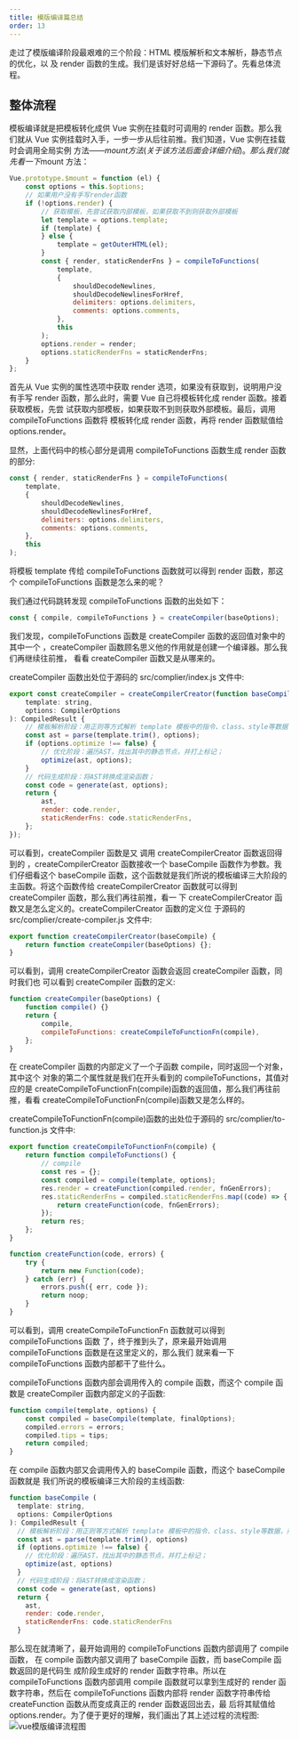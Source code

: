 ```yaml
---
title: 模版编译篇总结
order: 13
---
```


走过了模版编译阶段最艰难的三个阶段：HTML 模版解析和文本解析，静态节点的优化，以
及 render 函数的生成。我们是该好好总结一下源码了。先看总体流程。

## 整体流程

模板编译就是把模板转化成供 Vue 实例在挂载时可调用的 render 函数。那么我们就从
Vue 实例挂载时入手，一步一步从后往前推。我们知道，Vue 实例在挂载时会调用全局实例
方法——$mount方法(关于该方法后面会详细介绍)。那么我们就先看一下$mount 方法：

```js
Vue.prototype.$mount = function (el) {
	const options = this.$options;
	// 如果用户没有手写render函数
	if (!options.render) {
		// 获取模板，先尝试获取内部模板，如果获取不到则获取外部模板
		let template = options.template;
		if (template) {
		} else {
			template = getOuterHTML(el);
		}
		const { render, staticRenderFns } = compileToFunctions(
			template,
			{
				shouldDecodeNewlines,
				shouldDecodeNewlinesForHref,
				delimiters: options.delimiters,
				comments: options.comments,
			},
			this
		);
		options.render = render;
		options.staticRenderFns = staticRenderFns;
	}
};
```

首先从 Vue 实例的属性选项中获取 render 选项，如果没有获取到，说明用户没有手写
render 函数，那么此时，需要 Vue 自己将模板转化成 render 函数。接着获取模板，先尝
试获取内部模板，如果获取不到则获取外部模板。最后，调用 compileToFunctions 函数将
模板转化成 render 函数，再将 render 函数赋值给 options.render。

显然，上面代码中的核心部分是调用 compileToFunctions 函数生成 render 函数的部分:

```js
const { render, staticRenderFns } = compileToFunctions(
	template,
	{
		shouldDecodeNewlines,
		shouldDecodeNewlinesForHref,
		delimiters: options.delimiters,
		comments: options.comments,
	},
	this
);
```

将模板 template 传给 compileToFunctions 函数就可以得到 render 函数，那这个
compileToFunctions 函数是怎么来的呢？

我们通过代码跳转发现 compileToFunctions 函数的出处如下：

```js
const { compile, compileToFunctions } = createCompiler(baseOptions);
```

我们发现，compileToFunctions 函数是 createCompiler 函数的返回值对象中的其中一个
，createCompiler 函数顾名思义他的作用就是创建一个编译器。那么我们再继续往前推，
看看 createCompiler 函数又是从哪来的。

createCompiler 函数出处位于源码的 src/complier/index.js 文件中:

```js
export const createCompiler = createCompilerCreator(function baseCompile(
	template: string,
	options: CompilerOptions
): CompiledResult {
	// 模板解析阶段：用正则等方式解析 template 模板中的指令、class、style等数据，形成AST
	const ast = parse(template.trim(), options);
	if (options.optimize !== false) {
		// 优化阶段：遍历AST，找出其中的静态节点，并打上标记；
		optimize(ast, options);
	}
	// 代码生成阶段：将AST转换成渲染函数；
	const code = generate(ast, options);
	return {
		ast,
		render: code.render,
		staticRenderFns: code.staticRenderFns,
	};
});
```

可以看到，createCompiler 函数是又 调用 createCompilerCreator 函数返回得到的
，createCompilerCreator 函数接收一个 baseCompile 函数作为参数。我们仔细看这个
baseCompile 函数，这个函数就是我们所说的模板编译三大阶段的主函数。将这个函数传给
createCompilerCreator 函数就可以得到 createCompiler 函数，那么我们再往前推，看一
下 createCompilerCreator 函数又是怎么定义的。createCompilerCreator 函数的定义位
于源码的 src/complier/create-compiler.js 文件中:

```js
export function createCompilerCreator(baseCompile) {
	return function createCompiler(baseOptions) {};
}
```

可以看到，调用 createCompilerCreator 函数会返回 createCompiler 函数，同时我们也
可以看到 createCompiler 函数的定义:

```js
function createCompiler(baseOptions) {
	function compile() {}
	return {
		compile,
		compileToFunctions: createCompileToFunctionFn(compile),
	};
}
```

在 createCompiler 函数的内部定义了一个子函数 compile，同时返回一个对象，其中这个
对象的第二个属性就是我们在开头看到的 compileToFunctions，其值对应的是
createCompileToFunctionFn(compile)函数的返回值，那么我们再往前推，看看
createCompileToFunctionFn(compile)函数又是怎么样的。

createCompileToFunctionFn(compile)函数的出处位于源码的
src/complier/to-function.js 文件中:

```js
export function createCompileToFunctionFn(compile) {
	return function compileToFunctions() {
		// compile
		const res = {};
		const compiled = compile(template, options);
		res.render = createFunction(compiled.render, fnGenErrors);
		res.staticRenderFns = compiled.staticRenderFns.map((code) => {
			return createFunction(code, fnGenErrors);
		});
		return res;
	};
}

function createFunction(code, errors) {
	try {
		return new Function(code);
	} catch (err) {
		errors.push({ err, code });
		return noop;
	}
}
```

可以看到，调用 createCompileToFunctionFn 函数就可以得到 compileToFunctions 函数
了，终于推到头了，原来最开始调用 compileToFunctions 函数是在这里定义的，那么我们
就来看一下 compileToFunctions 函数内部都干了些什么。

compileToFunctions 函数内部会调用传入的 compile 函数，而这个 compile 函数是
createCompiler 函数内部定义的子函数:

```js
function compile(template, options) {
	const compiled = baseCompile(template, finalOptions);
	compiled.errors = errors;
	compiled.tips = tips;
	return compiled;
}
```

在 compile 函数内部又会调用传入的 baseCompile 函数，而这个 baseCompile 函数就是
我们所说的模板编译三大阶段的主线函数:

```js
function baseCompile (
  template: string,
  options: CompilerOptions
): CompiledResult {
  // 模板解析阶段：用正则等方式解析 template 模板中的指令、class、style等数据，形成AST
  const ast = parse(template.trim(), options)
  if (options.optimize !== false) {
    // 优化阶段：遍历AST，找出其中的静态节点，并打上标记；
    optimize(ast, options)
  }
  // 代码生成阶段：将AST转换成渲染函数；
  const code = generate(ast, options)
  return {
    ast,
    render: code.render,
    staticRenderFns: code.staticRenderFns
  }
```

那么现在就清晰了，最开始调用的 compileToFunctions 函数内部调用了 compile 函数，
在 compile 函数内部又调用了 baseCompile 函数，而 baseCompile 函数返回的是代码生
成阶段生成好的 render 函数字符串。所以在 compileToFunctions 函数内部调用 compile
函数就可以拿到生成好的 render 函数字符串，然后在 compileToFunctions 函数内部将
render 函数字符串传给 createFunction 函数从而变成真正的 render 函数返回出去，最
后将其赋值给 options.render。为了便于更好的理解，我们画出了其上述过程的流程图:
![vue模版编译流程图](https://leexiaop.github.io/static/ibadgers/code/vue2/template_compliar_detail.jpg)

